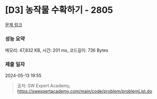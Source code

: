 # [D3] 농작물 수확하기 - 2805 

[문제 링크](https://swexpertacademy.com/main/code/problem/problemDetail.do?contestProbId=AV7GLXqKAWYDFAXB) 

### 성능 요약

메모리: 47,832 KB, 시간: 201 ms, 코드길이: 736 Bytes

### 제출 일자

2024-05-13 19:55



> 출처: SW Expert Academy, https://swexpertacademy.com/main/code/problem/problemList.do